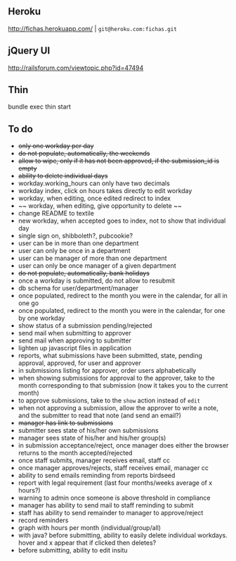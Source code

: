 ## Heroku ##
http://fichas.herokuapp.com/ | `git@heroku.com:fichas.git`

## jQuery UI
http://railsforum.com/viewtopic.php?id=47494

## Thin
bundle exec thin start

## To do ##
* ~~only one workday per day~~
* ~~do not populate, automatically, the weekends~~
* ~~allow to wipe, only if it has not been approved, if the submission_id is empty~~
* ~~ability to delete individual days~~
* workday.working_hours can only have two decimals
* workday index, click on hours takes directly to edit workday
* workday, when editing, once edited redirect to index
* ~~ workday, when editing, give opportunity to delete ~~
* change README to textile
* new workday, when accepted goes to index, not to show that individual day
* single sign on, shibboleth?, pubcookie?
* user can be in more than one department
* user can only be once in a department
* user can be manager of more than one department
* user can only be once manager of a given department
* ~~do not populate, automatically, bank holidays~~
* once a workday is submitted, do not allow to resubmit
* db schema for user/department/manager
* once populated, redirect to the month you were in the calendar, for all in one go
* once populated, redirect to the month you were in the calendar, for one by one workday
* show status of a submission pending/rejected
* send mail when submitting to approver
* send mail when approving to submitter
* lighten up javascript files in application
* reports, what submissions have been submitted, state, pending approval, approved, for user and approver
* in submissions listing for approver, order users alphabetically
* when showing submissions for approval to the approver, take to the month corresponding to that submission (now it takes you to the current month)
* to approve submissions, take to the `show` action instead of `edit`
* when not approving a submission, allow the approver to write a note, and the submitter to read that note (and send an email?)
* ~~manager has link to submissions~~
* submitter sees state of his/her own submissions
* manager sees state of his/her and his/her group(s)
* in submission acceptance/reject, once manager does either the browser returns to the month accepted/rejected
* once staff submits, manager receives email, staff cc
* once manager approves/rejects, staff receives email, manager cc
* ability to send emails reminding from reports birdseed
* report with legal requirement (last four months/weeks average of x hours?)
* warning to admin once someone is above threshold in compliance
* manager has ability to send mail to staff reminding to submit
* staff has ability to send remainder to manager to approve/reject
* record reminders
* graph with hours per month (individual/group/all)
* with java? before submitting, ability to easily delete individual workdays. hover and x appear that if clicked then deletes?
* before submitting, ability to edit insitu
